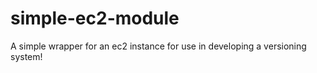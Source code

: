 # simple-ec2-module

A simple wrapper for an ec2 instance for use in developing a versioning system!
